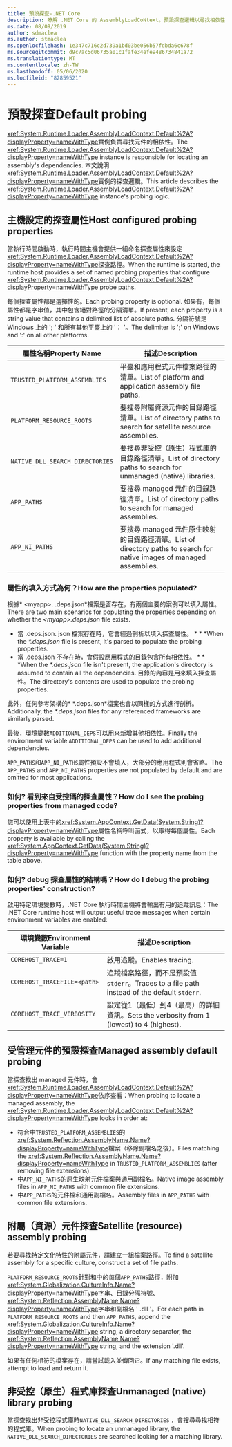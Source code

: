 ```yaml
---
title: 預設探查-.NET Core
description: 瞭解 .NET Core 的 AssemblyLoadCoNtext。預設探查邏輯以尋找相依性。
ms.date: 08/09/2019
author: sdmaclea
ms.author: stmaclea
ms.openlocfilehash: 1e347c716c2d739a1bd03be056b57fdbda6c678f
ms.sourcegitcommit: d9c7ac5d06735a01c1fafe34efe9486734841a72
ms.translationtype: MT
ms.contentlocale: zh-TW
ms.lasthandoff: 05/06/2020
ms.locfileid: "82859521"
---
```

# <a name="default-probing"></a><span data-ttu-id="46181-103">預設探查</span><span class="sxs-lookup"><span data-stu-id="46181-103">Default probing</span></span>

<span data-ttu-id="46181-104"><xref:System.Runtime.Loader.AssemblyLoadContext.Default%2A?displayProperty=nameWithType>實例負責尋找元件的相依性。</span><span class="sxs-lookup"><span data-stu-id="46181-104">The <xref:System.Runtime.Loader.AssemblyLoadContext.Default%2A?displayProperty=nameWithType> instance is responsible for locating an assembly's dependencies.</span></span> <span data-ttu-id="46181-105">本文說明<xref:System.Runtime.Loader.AssemblyLoadContext.Default%2A?displayProperty=nameWithType>實例的探查邏輯。</span><span class="sxs-lookup"><span data-stu-id="46181-105">This article describes the <xref:System.Runtime.Loader.AssemblyLoadContext.Default%2A?displayProperty=nameWithType> instance's probing logic.</span></span>

## <a name="host-configured-probing-properties"></a><span data-ttu-id="46181-106">主機設定的探查屬性</span><span class="sxs-lookup"><span data-stu-id="46181-106">Host configured probing properties</span></span>

<span data-ttu-id="46181-107">當執行時間啟動時，執行時間主機會提供一組命名探查屬性來設定<xref:System.Runtime.Loader.AssemblyLoadContext.Default%2A?displayProperty=nameWithType>探查路徑。</span><span class="sxs-lookup"><span data-stu-id="46181-107">When the runtime is started, the runtime host provides a set of named probing properties that configure <xref:System.Runtime.Loader.AssemblyLoadContext.Default%2A?displayProperty=nameWithType> probe paths.</span></span>

<span data-ttu-id="46181-108">每個探查屬性都是選擇性的。</span><span class="sxs-lookup"><span data-stu-id="46181-108">Each probing property is optional.</span></span> <span data-ttu-id="46181-109">如果有，每個屬性都是字串值，其中包含絕對路徑的分隔清單。</span><span class="sxs-lookup"><span data-stu-id="46181-109">If present, each property is a string value that contains a delimited list of absolute paths.</span></span> <span data-ttu-id="46181-110">分隔符號是 Windows 上的 '; ' 和所有其他平臺上的 '： '。</span><span class="sxs-lookup"><span data-stu-id="46181-110">The delimiter is ';' on Windows and ':' on all other platforms.</span></span>

|<span data-ttu-id="46181-111">屬性名稱</span><span class="sxs-lookup"><span data-stu-id="46181-111">Property Name</span></span>                 |<span data-ttu-id="46181-112">描述</span><span class="sxs-lookup"><span data-stu-id="46181-112">Description</span></span>  |
|------------------------------|---------|
|`TRUSTED_PLATFORM_ASSEMBLIES`   | <span data-ttu-id="46181-113">平臺和應用程式元件檔案路徑的清單。</span><span class="sxs-lookup"><span data-stu-id="46181-113">List of platform and application assembly file paths.</span></span> |
|`PLATFORM_RESOURCE_ROOTS`       | <span data-ttu-id="46181-114">要搜尋附屬資源元件的目錄路徑清單。</span><span class="sxs-lookup"><span data-stu-id="46181-114">List of directory paths to search for satellite resource assemblies.</span></span> |
|`NATIVE_DLL_SEARCH_DIRECTORIES` | <span data-ttu-id="46181-115">要搜尋非受控（原生）程式庫的目錄路徑清單。</span><span class="sxs-lookup"><span data-stu-id="46181-115">List of directory paths to search for unmanaged (native) libraries.</span></span>        |
|`APP_PATHS`                     | <span data-ttu-id="46181-116">要搜尋 managed 元件的目錄路徑清單。</span><span class="sxs-lookup"><span data-stu-id="46181-116">List of directory paths to search for managed assemblies.</span></span> |
|`APP_NI_PATHS`                  | <span data-ttu-id="46181-117">要搜尋 managed 元件原生映射的目錄路徑清單。</span><span class="sxs-lookup"><span data-stu-id="46181-117">List of directory paths to search for native images of managed assemblies.</span></span> |

### <a name="how-are-the-properties-populated"></a><span data-ttu-id="46181-118">屬性的填入方式為何？</span><span class="sxs-lookup"><span data-stu-id="46181-118">How are the properties populated?</span></span>

<span data-ttu-id="46181-119">根據\* \<myapp>. .deps.json\*檔案是否存在，有兩個主要的案例可以填入屬性。</span><span class="sxs-lookup"><span data-stu-id="46181-119">There are two main scenarios for populating the properties depending on whether the *\<myapp>.deps.json* file exists.</span></span>

- <span data-ttu-id="46181-120">當 .deps.json. json 檔案存在時，它會經過剖析以填入探查屬性。 \* \* \*</span><span class="sxs-lookup"><span data-stu-id="46181-120">When the *\*.deps.json* file is present, it's parsed to populate the probing properties.</span></span>
- <span data-ttu-id="46181-121">當 .deps.json 不存在時，會假設應用程式的目錄包含所有相依性。 \* \* \*</span><span class="sxs-lookup"><span data-stu-id="46181-121">When the *\*.deps.json* file isn't present, the application's directory is assumed to contain all the dependencies.</span></span> <span data-ttu-id="46181-122">目錄的內容是用來填入探查屬性。</span><span class="sxs-lookup"><span data-stu-id="46181-122">The directory's contents are used to populate the probing properties.</span></span>

<span data-ttu-id="46181-123">此外，任何參考架構的\* \*.deps.json\*檔案也會以同樣的方式進行剖析。</span><span class="sxs-lookup"><span data-stu-id="46181-123">Additionally, the *\*.deps.json* files for any referenced frameworks are similarly parsed.</span></span>

<span data-ttu-id="46181-124">最後，環境變數`ADDITIONAL_DEPS`可以用來新增其他相依性。</span><span class="sxs-lookup"><span data-stu-id="46181-124">Finally the environment variable `ADDITIONAL_DEPS` can be used to add additional dependencies.</span></span>

<span data-ttu-id="46181-125">`APP_PATHS`和`APP_NI_PATHS`屬性預設不會填入，大部分的應用程式則會省略。</span><span class="sxs-lookup"><span data-stu-id="46181-125">The `APP_PATHS` and `APP_NI_PATHS` properties are not populated by default and are omitted for most applications.</span></span>

### <a name="how-do-i-see-the-probing-properties-from-managed-code"></a><span data-ttu-id="46181-126">如何? 看到來自受控碼的探查屬性？</span><span class="sxs-lookup"><span data-stu-id="46181-126">How do I see the probing properties from managed code?</span></span>

<span data-ttu-id="46181-127">您可以使用上表中的<xref:System.AppContext.GetData(System.String)?displayProperty=nameWithType>屬性名稱呼叫函式，以取得每個屬性。</span><span class="sxs-lookup"><span data-stu-id="46181-127">Each property is available by calling the <xref:System.AppContext.GetData(System.String)?displayProperty=nameWithType> function with the property name from the table above.</span></span>

### <a name="how-do-i-debug-the-probing-properties-construction"></a><span data-ttu-id="46181-128">如何? debug 探查屬性的結構嗎？</span><span class="sxs-lookup"><span data-stu-id="46181-128">How do I debug the probing properties' construction?</span></span>

<span data-ttu-id="46181-129">啟用特定環境變數時，.NET Core 執行時間主機將會輸出有用的追蹤訊息：</span><span class="sxs-lookup"><span data-stu-id="46181-129">The .NET Core runtime host will output useful trace messages when certain environment variables are enabled:</span></span>

|<span data-ttu-id="46181-130">環境變數</span><span class="sxs-lookup"><span data-stu-id="46181-130">Environment Variable</span></span>        |<span data-ttu-id="46181-131">描述</span><span class="sxs-lookup"><span data-stu-id="46181-131">Description</span></span>  |
|----------------------------|---------|
|`COREHOST_TRACE=1`          |<span data-ttu-id="46181-132">啟用追蹤。</span><span class="sxs-lookup"><span data-stu-id="46181-132">Enables tracing.</span></span>|
|`COREHOST_TRACEFILE=<path>` |<span data-ttu-id="46181-133">追蹤檔案路徑，而不是預設值`stderr`。</span><span class="sxs-lookup"><span data-stu-id="46181-133">Traces to a file path instead of the default `stderr`.</span></span>|
|`COREHOST_TRACE_VERBOSITY`  |<span data-ttu-id="46181-134">設定從1（最低）到4（最高）的詳細資訊。</span><span class="sxs-lookup"><span data-stu-id="46181-134">Sets the verbosity from 1 (lowest) to 4 (highest).</span></span>|

## <a name="managed-assembly-default-probing"></a><span data-ttu-id="46181-135">受管理元件的預設探查</span><span class="sxs-lookup"><span data-stu-id="46181-135">Managed assembly default probing</span></span>

<span data-ttu-id="46181-136">當探查找出 managed 元件時，會<xref:System.Runtime.Loader.AssemblyLoadContext.Default%2A?displayProperty=nameWithType>依序查看：</span><span class="sxs-lookup"><span data-stu-id="46181-136">When probing to locate a managed assembly, the <xref:System.Runtime.Loader.AssemblyLoadContext.Default%2A?displayProperty=nameWithType> looks in order at:</span></span>

- <span data-ttu-id="46181-137">符合中`TRUSTED_PLATFORM_ASSEMBLIES`的<xref:System.Reflection.AssemblyName.Name?displayProperty=nameWithType>檔案（移除副檔名之後）。</span><span class="sxs-lookup"><span data-stu-id="46181-137">Files matching the <xref:System.Reflection.AssemblyName.Name?displayProperty=nameWithType> in `TRUSTED_PLATFORM_ASSEMBLIES` (after removing file extensions).</span></span>
- <span data-ttu-id="46181-138">中`APP_NI_PATHS`的原生映射元件檔案與通用副檔名。</span><span class="sxs-lookup"><span data-stu-id="46181-138">Native image assembly files in `APP_NI_PATHS` with common file extensions.</span></span>
- <span data-ttu-id="46181-139">中`APP_PATHS`的元件檔和通用副檔名。</span><span class="sxs-lookup"><span data-stu-id="46181-139">Assembly files in `APP_PATHS` with common file extensions.</span></span>

## <a name="satellite-resource-assembly-probing"></a><span data-ttu-id="46181-140">附屬（資源）元件探查</span><span class="sxs-lookup"><span data-stu-id="46181-140">Satellite (resource) assembly probing</span></span>

<span data-ttu-id="46181-141">若要尋找特定文化特性的附屬元件，請建立一組檔案路徑。</span><span class="sxs-lookup"><span data-stu-id="46181-141">To find a satellite assembly for a specific culture, construct a set of file paths.</span></span>

<span data-ttu-id="46181-142">`PLATFORM_RESOURCE_ROOTS`針對和中的每個`APP_PATHS`路徑，附加<xref:System.Globalization.CultureInfo.Name?displayProperty=nameWithType>字串、目錄分隔符號、 <xref:System.Reflection.AssemblyName.Name?displayProperty=nameWithType>字串和副檔名 ' .dll '。</span><span class="sxs-lookup"><span data-stu-id="46181-142">For each path in `PLATFORM_RESOURCE_ROOTS` and then `APP_PATHS`, append the <xref:System.Globalization.CultureInfo.Name?displayProperty=nameWithType> string, a directory separator, the <xref:System.Reflection.AssemblyName.Name?displayProperty=nameWithType> string, and the extension '.dll'.</span></span>

<span data-ttu-id="46181-143">如果有任何相符的檔案存在，請嘗試載入並傳回它。</span><span class="sxs-lookup"><span data-stu-id="46181-143">If any matching file exists, attempt to load and return it.</span></span>

## <a name="unmanaged-native-library-probing"></a><span data-ttu-id="46181-144">非受控（原生）程式庫探查</span><span class="sxs-lookup"><span data-stu-id="46181-144">Unmanaged (native) library probing</span></span>

<span data-ttu-id="46181-145">當探查找出非受控程式庫時`NATIVE_DLL_SEARCH_DIRECTORIES` ，會搜尋尋找相符的程式庫。</span><span class="sxs-lookup"><span data-stu-id="46181-145">When probing to locate an unmanaged library, the `NATIVE_DLL_SEARCH_DIRECTORIES` are searched looking for a matching library.</span></span>
